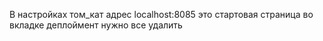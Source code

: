 В настройках том_кат адрес localhost:8085
это стартовая страница
во вкладке деплоймент нужно все удалить
